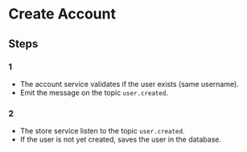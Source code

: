 # Create Account

## Steps

### 1
- The account service validates if the user exists (same username).
- Emit the message on the topic `user.created`.

### 2
- The store service listen to the topic `user.created`.
- If the user is not yet created, saves the user in the database.